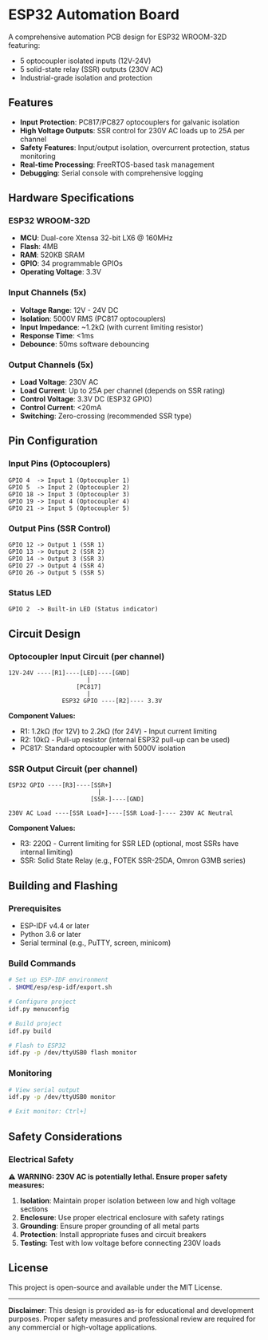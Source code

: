 # ESP32 Automation Board

A comprehensive automation PCB design for ESP32 WROOM-32D featuring:
- 5 optocoupler isolated inputs (12V-24V)
- 5 solid-state relay (SSR) outputs (230V AC)
- Industrial-grade isolation and protection

## Features

- **Input Protection**: PC817/PC827 optocouplers for galvanic isolation
- **High Voltage Outputs**: SSR control for 230V AC loads up to 25A per channel
- **Safety Features**: Input/output isolation, overcurrent protection, status monitoring
- **Real-time Processing**: FreeRTOS-based task management
- **Debugging**: Serial console with comprehensive logging

## Hardware Specifications

### ESP32 WROOM-32D
- **MCU**: Dual-core Xtensa 32-bit LX6 @ 160MHz
- **Flash**: 4MB
- **RAM**: 520KB SRAM
- **GPIO**: 34 programmable GPIOs
- **Operating Voltage**: 3.3V

### Input Channels (5x)
- **Voltage Range**: 12V - 24V DC
- **Isolation**: 5000V RMS (PC817 optocouplers)
- **Input Impedance**: ~1.2kΩ (with current limiting resistor)
- **Response Time**: <1ms
- **Debounce**: 50ms software debouncing

### Output Channels (5x)
- **Load Voltage**: 230V AC
- **Load Current**: Up to 25A per channel (depends on SSR rating)
- **Control Voltage**: 3.3V DC (ESP32 GPIO)
- **Control Current**: <20mA
- **Switching**: Zero-crossing (recommended SSR type)

## Pin Configuration

### Input Pins (Optocouplers)
```
GPIO 4  -> Input 1 (Optocoupler 1)
GPIO 5  -> Input 2 (Optocoupler 2)
GPIO 18 -> Input 3 (Optocoupler 3)
GPIO 19 -> Input 4 (Optocoupler 4)
GPIO 21 -> Input 5 (Optocoupler 5)
```

### Output Pins (SSR Control)
```
GPIO 12 -> Output 1 (SSR 1)
GPIO 13 -> Output 2 (SSR 2)
GPIO 14 -> Output 3 (SSR 3)
GPIO 27 -> Output 4 (SSR 4)
GPIO 26 -> Output 5 (SSR 5)
```

### Status LED
```
GPIO 2  -> Built-in LED (Status indicator)
```

## Circuit Design

### Optocoupler Input Circuit (per channel)
```
12V-24V ----[R1]----[LED]----[GND]
                      |
                   [PC817]
                      |
               ESP32 GPIO ----[R2]---- 3.3V
```

**Component Values:**
- R1: 1.2kΩ (for 12V) to 2.2kΩ (for 24V) - Input current limiting
- R2: 10kΩ - Pull-up resistor (internal ESP32 pull-up can be used)
- PC817: Standard optocoupler with 5000V isolation

### SSR Output Circuit (per channel)
```
ESP32 GPIO ----[R3]----[SSR+]
                         |
                       [SSR-]----[GND]

230V AC Load ----[SSR Load+]----[SSR Load-]---- 230V AC Neutral
```

**Component Values:**
- R3: 220Ω - Current limiting for SSR LED (optional, most SSRs have internal limiting)
- SSR: Solid State Relay (e.g., FOTEK SSR-25DA, Omron G3MB series)

## Building and Flashing

### Prerequisites
- ESP-IDF v4.4 or later
- Python 3.6 or later
- Serial terminal (e.g., PuTTY, screen, minicom)

### Build Commands
```bash
# Set up ESP-IDF environment
. $HOME/esp/esp-idf/export.sh

# Configure project
idf.py menuconfig

# Build project
idf.py build

# Flash to ESP32
idf.py -p /dev/ttyUSB0 flash monitor
```

### Monitoring
```bash
# View serial output
idf.py -p /dev/ttyUSB0 monitor

# Exit monitor: Ctrl+]
```

## Safety Considerations

### Electrical Safety
⚠️ **WARNING: 230V AC is potentially lethal. Ensure proper safety measures:**

1. **Isolation**: Maintain proper isolation between low and high voltage sections
2. **Enclosure**: Use proper electrical enclosure with safety ratings
3. **Grounding**: Ensure proper grounding of all metal parts
4. **Protection**: Install appropriate fuses and circuit breakers
5. **Testing**: Test with low voltage before connecting 230V loads

## License

This project is open-source and available under the MIT License.

---

**Disclaimer**: This design is provided as-is for educational and development purposes. Proper safety measures and professional review are required for any commercial or high-voltage applications.
